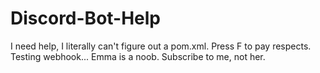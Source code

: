 # Discord-Bot-Help
I need help, I literally can't figure out a pom.xml.
Press F to pay respects.
Testing webhook...
Emma is a noob.
Subscribe to me, not her.
